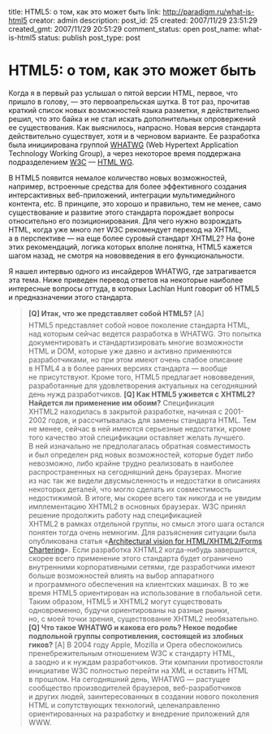 title: HTML5: о том, как это может быть
link: http://paradigm.ru/what-is-html5
creator: admin
description: 
post_id: 25
created: 2007/11/29 23:51:29
created_gmt: 2007/11/29 20:51:29
comment_status: open
post_name: what-is-html5
status: publish
post_type: post

# HTML5: о том, как это может быть

Когда я в первый раз услышал о пятой версии HTML, первое, что пришло в голову, — это первоапрельская шутка. В тот раз, прочитав краткий список новых возможностей языка разметки, я действительно решил, что это байка и не стал искать дополнительных опровержений ее существования. Как выяснилось, напрасно. Новая версия стандарта действительно существует, хотя и в черновом варианте. Ее разработка была инициирована группой [WHATWG](http://whatwg.org/) (Web Hypertext Application Technology Working Group), а через некоторое время поддержана подразделением [W3C](http://w3c.org/) — [HTML WG](http://www.w3.org/html/wg/).

В HTML5 появится немалое количество новых возможностей, например, встроенные средства для более эффективного создания интерсактивных веб-приложений, интеграции мультимедийного контента, etc. В принципе, это хорошо и правильно, тем не менее, само существование и развитие этого стандарта порождает вопросы относительно его позиционирования. Для чего нужно возрождать HTML, когда уже много лет W3C рекомендует переход на XHTML, а в перспективе — на еще более суровый стандарт XHTML2? На фоне этих рекомендаций, логика которых вполне понятна, HTML5 кажется шагом назад, не смотря на нововведения в его функциональности.

Я нашел интервью одного из инсайдеров WHATWG, где затрагивается эта тема. Ниже приведен перевод ответов на некоторые наиболее интересные вопросы оттуда, в которых Lachlan Hunt говорит об HTML5 и предназначении этого стандарта.

> **[Q] Итак, что же представляет собой HTML5?** [A] HTML5 представляет собой новое поколение стандарта HTML, над которым сейчас ведется разработка в WHATWG. Это попытка документировать и стандартизировать многие возможности HTML и DOM, которые уже давно и активно применяются разработчиками, но при этом имеют очень слабое описание в HTML4 а в более ранних версиях стандарта — вообще не присутствуют. Кроме того, HTML5 предлагает нововведения, разработанные для удовлетворения актуальных на сегодняшний день нужд разработчиков. **[Q] Как HTML5 уживется с XHTML2? Найдется ли применение им обоим?** Спецификация XHTML2 находилась в закрытой разработке, начиная с 2001-2002 годов, и рассчитывалась для замены стандарта HTML. Тем не менее, сейчас в ней имеются серьезные недостатки, кроме того качество этой спецификации оставляет желать лучшего. В ней изначально не предполагалась обратная совместимость и был определен ряд новых возможностей, которые будет либо невозможно, либо крайне трудно реализовать в наиболее распространенных на сегодняшний день браузерах. Многие из нас так же видели двусмысленность и недостатки в описаниях некоторых деталей, что могло сделать их совместимость недостижимой. В итоге, мы скорее всего так никогда и не увидим имплементацию XHTML2 в основных браузерах. W3C принял решение продолжить работу над спецификацией XHTML2 в рамках отдельной группы, но смысл этого шага остался понятен тогда очень немногим. Для разъяснения ситуации была опубликована статья «[Architectural vision for HTML/XHTML2/Forms Chartering](http://www.w3.org/2007/03/vision)». Если разработка XHTML2 когда-нибудь завершится, скорее всего применение этого стандарта будет ограничено внутренними корпоративными сетями, где разработчики имеют больше возможностей влиять на выбор аппаратного и программного обеспечения на клиентских машинах. В то же время HTML5 ориентирован на использование в глобальной сети. Таким образом, HTML5 и XHTML2 могут существовать одновременно, будучи ориентированы на разные рынки, но, с моей точки зрения, существование XHTML2 необязательно. **[Q] Что такое WHATWG и какова его роль? Некое подобие подпольной группы сопротивления, состоящей из злобных гиков?** [A] В 2004 году Apple, Mozilla и Opera обеспокоились пренебрежительным отношением W3C к стандарту HTML, а заодно и к нуждам разработчиков. Эти компании противостояли инициативе W3C полностью перейти на XML и оставить HTML в прошлом. На сегодняшний день, WHATWG — растущее сообщество производителей браузеров, веб-разработчиков и других людей, заинтересованных в создании нового поколения HTML и сопутствующих технологий, целенаправленно ориентированных на разработку и внедрение приложений для WWW.